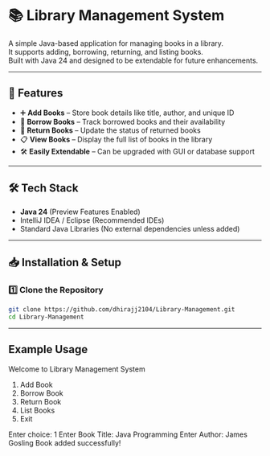 # 📚 Library Management System

A simple Java-based application for managing books in a library.  
It supports adding, borrowing, returning, and listing books.  
Built with Java 24 and designed to be extendable for future enhancements.

---

## 🚀 Features
- ➕ **Add Books** – Store book details like title, author, and unique ID
- 📖 **Borrow Books** – Track borrowed books and their availability
- 🔄 **Return Books** – Update the status of returned books
- 📋 **View Books** – Display the full list of books in the library
- 🛠 **Easily Extendable** – Can be upgraded with GUI or database support

---

## 🛠 Tech Stack
- **Java 24** (Preview Features Enabled)
- IntelliJ IDEA / Eclipse (Recommended IDEs)
- Standard Java Libraries (No external dependencies unless added)

---

## 📥 Installation & Setup

### 1️⃣ Clone the Repository
```bash
git clone https://github.com/dhirajj2104/Library-Management.git
cd Library-Management
```
---
##  Example Usage
Welcome to Library Management System
1. Add Book
2. Borrow Book
3. Return Book
4. List Books
5. Exit

Enter choice: 1
Enter Book Title: Java Programming
Enter Author: James Gosling
Book added successfully!
